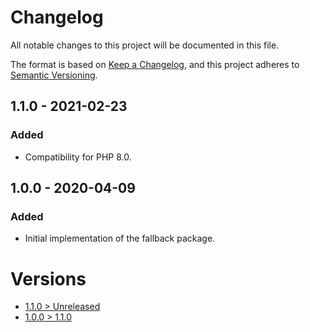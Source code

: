 # Changelog
All notable changes to this project will be documented in this file.

The format is based on [Keep a Changelog](https://keepachangelog.com/en/1.0.0/),
and this project adheres to [Semantic Versioning](https://semver.org/spec/v2.0.0.html).

## 1.1.0 - 2021-02-23
### Added
- Compatibility for PHP 8.0.

## 1.0.0 - 2020-04-09
### Added
- Initial implementation of the fallback package.

# Versions
- [1.1.0 > Unreleased](https://github.com/grizz-it/fallback/compare/1.1.0...HEAD)
- [1.0.0 > 1.1.0](https://github.com/grizz-it/fallback/compare/1.0.0...1.1.0)
